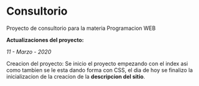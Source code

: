 # Consultorio
Proyecto de consultorio para la materia Programacion WEB

**Actualizaciones del proyecto:**

*11 - Marzo - 2020*

Creacion del proyecto: Se inicio el proyecto empezando con el index asi como tambien se le esta dando forma con CSS, el dia de hoy se finalizo la inicializacion de la creacion de la **descripcion del sitio**.
